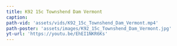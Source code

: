 ```yaml
---
title: K92 15c Townshend Dam Vermont
caption:
path-vid: 'assets/vids/K92_15c_Townshend_Dam_Vermont.mp4'
path-poster: 'assets/images/K92_15c_Townshend_Dam_Vermont.jpg'
yt-url: 'https://youtu.be/EhEI1NKR6Ks'
---
```

